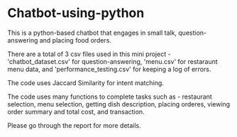 # Chatbot-using-python

This is a python-based chatbot that engages in small talk, question-answering and placing food orders.

There are a total of 3 csv files used in this mini project - 'chatbot_dataset.csv' for question-answering, 'menu.csv' for restaraunt menu data, and 'performance_testing.csv' for keeping a log of errors.

The code uses Jaccard Similarity for intent matching.

The code uses many functions to complete tasks such as - restaurant selection, menu selection, getting dish description, placing orderes, viewing order summary and total cost, and transaction.

Please go through the report for more details.
